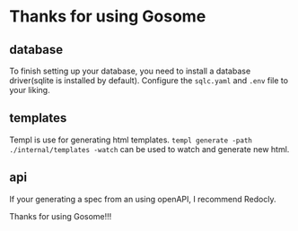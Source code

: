 # Thanks for using Gosome

## database

To finish setting up your database, you need to install a database driver(sqlite is installed by default). Configure the `sqlc.yaml` and `.env` file to your liking.

## templates

Templ is use for generating html templates.
`templ generate -path ./internal/templates -watch` can be used to watch and generate new html.

## api

If your generating a spec from an using openAPI, I recommend Redocly.

Thanks for using Gosome!!!
